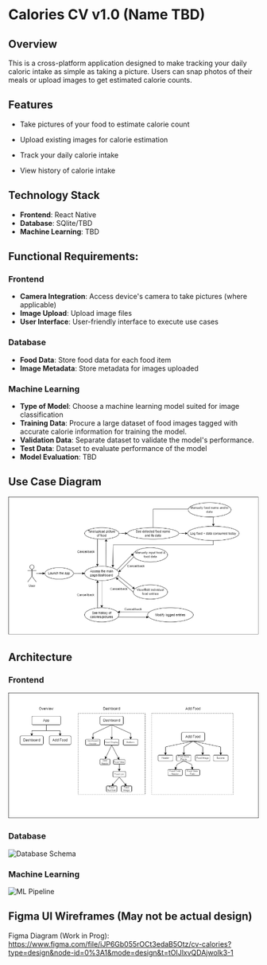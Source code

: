 # Calories CV v1.0 (Name TBD)
## Overview
This is a cross-platform application designed to make tracking your daily caloric intake as simple as taking a picture. Users can snap photos of their meals or upload images to get estimated calorie counts.

## Features
* Take pictures of your food to estimate calorie count

* Upload existing images for calorie estimation

* Track your daily calorie intake

* View history of calorie intake

## Technology Stack
* **Frontend**: React Native
* **Database**: SQlite/TBD
* **Machine Learning**: TBD

## Functional Requirements:
### Frontend
* **Camera Integration**: Access device's camera to take pictures (where applicable)
* **Image Upload**: Upload image files
* **User Interface**: User-friendly interface to execute use cases

### Database
* **Food Data**: Store food data for each food item
* **Image Metadata**: Store metadata for images uploaded

### Machine Learning
* **Type of Model**: Choose a machine learning model suited for image classification
* **Training Data**: Procure a large dataset of food images tagged with accurate calorie information for training the model.
* **Validation Data**: Separate dataset to validate the model's performance.
* **Test Data**: Dataset to evaluate performance of the model
* **Model Evaluation**: TBD

## Use Case Diagram
![Use Case Diagram](./Diagrams/v1.0/Use%20Case%20Diagram.png)

## Architecture
### Frontend
![Component_Hierarchy_Diagram](./Diagrams/v1.0/Component%20Hierarchy%20Diagram.png)
### Database
![Database Schema](./Diagrams/v1.0/Database%20Schema%20.png)
### Machine Learning
![ML Pipeline](./Diagrams/v1.0/ML%20Pipeline%20.png)

## Figma UI Wireframes (May not be actual design)
Figma Diagram (Work in Prog): https://www.figma.com/file/iJP6Gb055rOCt3edaB5Otz/cv-calories?type=design&node-id=0%3A1&mode=design&t=tOIJlxvQDAjwolk3-1



  
